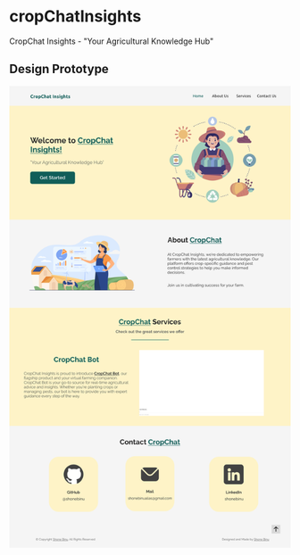 # cropChatInsights
CropChat Insights - "Your Agricultural Knowledge Hub"

## Design Prototype 
![CropChat Insights Prototype Design](./CropChat_Insights_design.svg)
